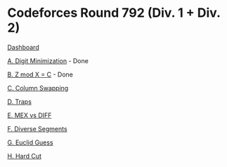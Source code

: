 # Codeforces Round 792 (Div. 1 + Div. 2)

[Dashboard](https://codeforces.com/contest/1684)

[A. Digit Minimization](https://codeforces.com/contest/1684/problem/A) - Done

[B. Z mod X = C](https://codeforces.com/contest/1684/problem/B) - Done

[C. Column Swapping](https://codeforces.com/contest/1684/problem/C)

[D. Traps](https://codeforces.com/contest/1684/problem/D)

[E. MEX vs DIFF](https://codeforces.com/contest/1684/problem/E)

[F. Diverse Segments](https://codeforces.com/contest/1684/problem/F)

[G. Euclid Guess](https://codeforces.com/contest/1684/problem/G)

[H. Hard Cut](https://codeforces.com/contest/1684/problem/H)
